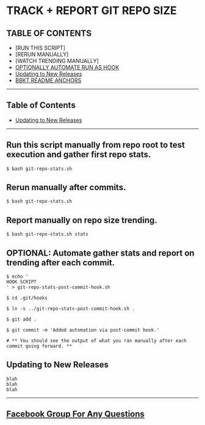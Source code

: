 # TRACK + REPORT GIT REPO SIZE

## TABLE OF CONTENTS

- [RUN THIS SCRIPT]
- [RERUN MANUALLY]
- [WATCH TRENDING MANUALLY]
- [OPTIONALLY AUTOMATE RUN AS HOOK](#optional:-automate)
- [Updating to New Releases](#updating-to-new-releases)
- [BBKT README ANCHORS](https://bitbucket.org/site/master/issues/11353/automatically-create-anchor-link-for)
---

## Table of Contents

- [Updating to New Releases](#updating-to-new-releases)

---

## Run this script manually from repo root to test execution and gather first repo stats.

```
$ bash git-repo-stats.sh
```

## Rerun manually after commits.

```
$ bash git-repo-stats.sh
```

## Report manually on repo size trending.

```
$ bash git-repo-stats.sh stats
```


## OPTIONAL: Automate gather stats and report on trending after each commit.

```
$ echo '
HOOK SCRIPT
' > git-repo-stats-post-commit-hook.sh

$ cd .git/hooks

$ ln -s ../git-repo-stats-post-commit-hook.sh .

$ git add .

$ git commit -m 'Added automation via post-commit hook.'

# ** You should see the output of what you ran manually after each commit going forward. **

```

## Updating to New Releases
```
blah
blah
blah
```
---

## [Facebook Group For Any Questions](https://www.facebook.com/groups/BigDataProcessing/)


